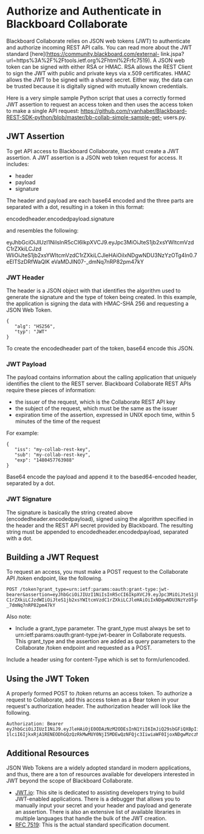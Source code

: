 # Authorize and Authenticate in Blackboard Collaborate
Blackboard Collaborate relies on JSON web tokens (JWT) to authenticate and
authorize incoming REST API calls. You can read more about the JWT standard
[here](https://community.blackboard.com/external-
link.jspa?url=https%3A%2F%2Ftools.ietf.org%2Fhtml%2Frfc7519). A JSON web token
can be signed with either RSA or HMAC. RSA allows the REST Client to sign the
JWT with public and private keys via x.509 certificates. HMAC allows the JWT
to be signed with a shared secret. Either way, the data can be trusted because
it is digitally signed with mutually known credentials.

Here is a very simple sample Python script that uses a correctly formed JWT
assertion to request an access token and then uses the access token to make a
single API request: https://github.com/ryanhaber/Blackboard-REST-SDK-python/blob/master/bb-collab-simple-sample-get-
users.py.

## JWT Assertion

To get API access to Blackboard Collaborate, you must create a JWT assertion.
A JWT assertion is a JSON web token request for access. It includes:

  * header
  * payload
  * signature

The header and payload are each base64 encoded and the three parts are
separated with a dot, resulting in a token in this format:

encodedheader.encodedpayload.signature

and resembles the following:

eyJhbGciOiJIUzI1NiIsInR5cCI6IkpXVCJ9.eyJpc3MiOiJteS1jb2xsYWItcmVzdC1rZXkiLCJzd
WIiOiJteS1jb2xsYWItcmVzdC1rZXkiLCJleHAiOiIxNDgwNDU3NzYzOTg4In0.7eElTSzDRfWaQlK
eVaMDJlN07-_dmNq7nRP82pm47kY

### JWT Header

The header is a JSON object with that identifies the algorithm used to
generate the signature and the type of token being created. In this example,
the application is signing the data with HMAC-SHA 256 and requesting a JSON
Web Token.

    {  
       "alg": "HS256",  
       "typ": "JWT"   
    }

To create the encodedheader part of the token, base64 encode this JSON.

### JWT Payload

The payload contains information about the calling application that uniquely
identifies the client to the REST server. Blackboard Collaborate REST APIs
require these pieces of information:

  * the issuer of the request, which is the Collaborate REST API key
  * the subject of the request, which must be the same as the issuer
  * expiration time of the assertion, expressed in UNIX epoch time, within 5 minutes of the time of the request

For example:

    {  
       "iss": "my-collab-rest-key",  
       "sub": "my-collab-rest-key",  
       "exp": "1480457763988"   
    }

Base64 encode the payload and append it to the based64-encoded header,
separated by a dot.

### JWT Signature

The signature is basically the string created above
(encodedheader.encodedpayload), signed using the algorithm specified in the
header and the REST API secret provided by Blackboard. The resulting string
must be appended to encodedheader.encodedpayload, separated with a dot.

## Building a JWT Request

To request an access, you must make a POST request to the Collaborate API
/token endpoint, like the following.

    POST /token?grant_type=urn:ietf:params:oauth:grant-type:jwt-bearer&assertion=eyJhbGciOiJIUzI1NiIsInR5cCI6IkpXVCJ9.eyJpc3MiOiJteS1jb2xsYWItcmVzd  
    C1rZXkiLCJzdWIiOiJteS1jb2xsYWItcmVzdC1rZXkiLCJleHAiOiIxNDgwNDU3NzYzOTg4In0.7eElTSzDRfWaQlKeVaMDJlN0-_7dmNq7nRP82pm47kY

Also note:

  * Include a grant_type parameter. The grant_type must always be set to urn:ietf:params:oauth:grant-type:jwt-bearer in Collaborate requests. This grant_type and the assertion are added as query parameters to the Collaborate /token endpoint and requested as a POST.

Include a header using for content-Type which is set to form/urlencoded.

## Using the JWT Token

A properly formed POST to /token returns an access token. To authorize a
request to Collaborate, add this access token as a Bear token in your
request's authorization header. The authorization header will look like the
following.

    Authorization: Bearer eyJhbGciOiJIUzI1NiJ9.eyJleHAiOjE0ODAzNzM2ODEsInN1YiI6ImJiQ29sbGFiQXBpIiwiaXNzIjoiYmJDb2xsYWJBcGkiLCJ0eXBlIjoxLCJjb25zdW  
    1lciI6IjkxRjA1RENEODhGQzQzRkMwMUY0NjI5MDEwQzNFQjc3IiwiaWF0IjoxNDgwMzczMzIxfQ.Vi7jejTo380R_DYWO202q3dvd0XYsQbmpFd3DCgku64  

## Additional Resources

JSON Web Tokens are a widely adopted standard in modern applications, and
thus, there are a ton of resources available for developers interested in JWT
beyond the scope of Blackboard Collaborate.

  * [JWT.io](https://jwt.io): This site is dedicated to assisting developers trying to build JWT-enabled applications. There is a debugger that allows you to manually input your secret and your header and payload and generate an assertion. There is also an extensive list of available libraries in multiple languages that handle the bulk of the JWT creation.
  * [RFC 7519](https://tools.ietf.org/html/rfc7519): This is the actual standard specification document.

